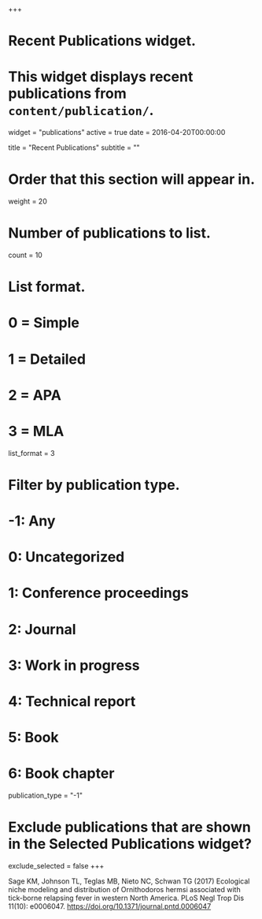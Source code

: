 +++
# Recent Publications widget.
# This widget displays recent publications from `content/publication/`.
widget = "publications"
active = true
date = 2016-04-20T00:00:00

title = "Recent Publications"
subtitle = ""

# Order that this section will appear in.
weight = 20

# Number of publications to list.
count = 10

# List format.
#   0 = Simple
#   1 = Detailed
#   2 = APA
#   3 = MLA
list_format = 3

# Filter by publication type.
# -1: Any
#  0: Uncategorized
#  1: Conference proceedings
#  2: Journal
#  3: Work in progress
#  4: Technical report
#  5: Book
#  6: Book chapter
publication_type = "-1"

# Exclude publications that are shown in the Selected Publications widget?
exclude_selected = false
+++

Sage KM, Johnson TL, Teglas MB, Nieto NC, Schwan TG (2017) Ecological niche modeling and distribution of Ornithodoros hermsi associated with tick-borne relapsing fever in western North America. PLoS Negl Trop Dis 11(10): e0006047. https://doi.org/10.1371/journal.pntd.0006047
